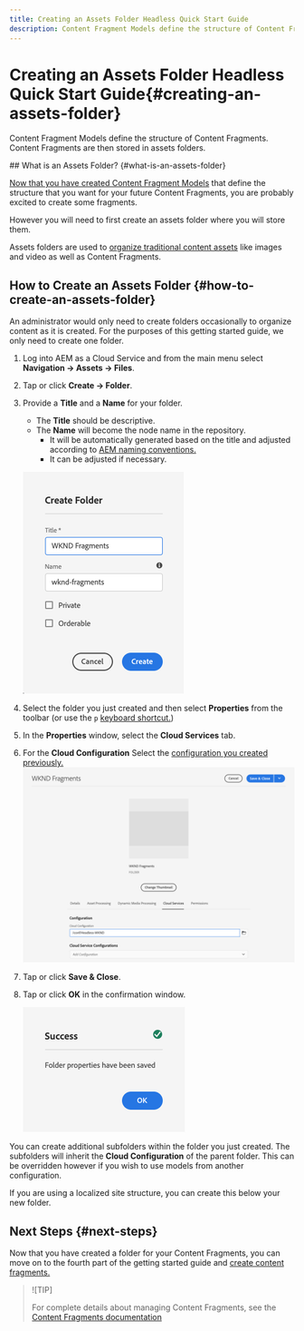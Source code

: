 ```yaml
---
title: Creating an Assets Folder Headless Quick Start Guide
description: Content Fragment Models define the structure of Content Fragments. Content Fragments are then stored in assets folders.
---
```


# Creating an Assets Folder Headless Quick Start Guide{#creating-an-assets-folder}

Content Fragment Models define the structure of Content Fragments. Content Fragments are then stored in assets folders.

## What is an Assets Folder? {#what-is-an-assets-folder}

[Now that you have created Content Fragment Models](create-content-models.md) that define the structure that you want for your future Content Fragments, you are probably excited to create some fragments.

However you will need to first create an assets folder where you will store them.

Assets folders are used to [organize traditional content assets](/help/assets/manage-digital-assets.md) like images and video as well as Content Fragments.

## How to Create an Assets Folder {#how-to-create-an-assets-folder}

An administrator would only need to create folders occasionally to organize content as it is created. For the purposes of this getting started guide, we only need to create one folder.

1. Log into AEM as a Cloud Service and from the main menu select **Navigation -&gt; Assets -&gt; Files**.
1. Tap or click **Create -&gt; Folder**.
1. Provide a **Title** and a **Name** for your folder.
   * The **Title** should be descriptive.
   * The **Name** will become the node name in the repository.
      * It will be automatically generated based on the title and adjusted according to [AEM naming conventions.](/help/implementing/developing/introduction/naming-conventions.md)
      * It can be adjusted if necessary.

   ![Create folder](../assets/assets-folder-create.png)
1. Select the folder you just created and then select **Properties** from the toolbar (or use the `p` [keyboard shortcut.](/help/sites-cloud/authoring/getting-started/keyboard-shortcuts.md))
1. In the **Properties** window, select the **Cloud Services** tab.
1. For the **Cloud Configuration** Select the [configuration you created previously.](create-configuration.md)
   ![Configure assets folder](../assets/assets-folder-configure.png)
1. Tap or click **Save &amp; Close**.
1. Tap or click **OK** in the confirmation window.

   ![Confirmation window](../assets/assets-folder-confirmation.png)

You can create additional subfolders within the folder you just created. The subfolders will inherit the **Cloud Configuration** of the parent folder. This can be overridden however if you wish to use models from another configuration.

If you are using a localized site structure, you can create this below your new folder.

## Next Steps {#next-steps}

Now that you have created a folder for your Content Fragments, you can move on to the fourth part of the getting started guide and [create content fragments.](create-content-fragments.md)

>![TIP]
>
>For complete details about managing Content Fragments, see the [Content Fragments documentation](/help/assets/content-fragments/content-fragments.md)
